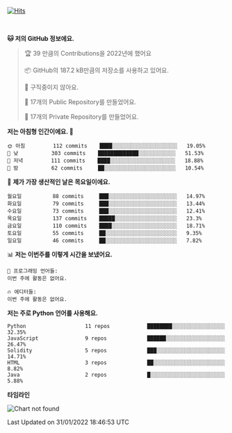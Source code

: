 [![Hits](https://hits.seeyoufarm.com/api/count/incr/badge.svg?url=https%3A%2F%2Fgithub.com%2FSoohan-Park&count_bg=%23000000&title_bg=%23828282&icon=gradle.svg&icon_color=%23FFFFFF&title=Visited&edge_flat=false)](https://hits.seeyoufarm.com)  

<br/>

<!--START_SECTION:waka-->
**🐱 저의 GitHub 정보에요.** 

> 🏆 39 만큼의 Contributions을 2022년에 했어요
 > 
> 📦 GitHub의 187.2 kB만큼의 저장소를 사용하고 있어요. 
 > 
> 🚫 구직중이지 않아요.
 > 
> 📜 17개의 Public Repository를 만들었어요. 
 > 
> 🔑 17개의 Private Repository를 만들었어요.  
 > 
**저는 아침형 인간이에요. 🐤** 

```text
🌞 아침         112 commits    ████░░░░░░░░░░░░░░░░░░░░░   19.05% 
🌆 낮　         303 commits    █████████████░░░░░░░░░░░░   51.53% 
🌃 저녁         111 commits    ████░░░░░░░░░░░░░░░░░░░░░   18.88% 
🌙 밤　         62 commits     ██░░░░░░░░░░░░░░░░░░░░░░░   10.54%

```
📅 **제가 가장 생산적인 날은 목요일이에요.** 

```text
월요일          88 commits     ███░░░░░░░░░░░░░░░░░░░░░░   14.97% 
화요일          79 commits     ███░░░░░░░░░░░░░░░░░░░░░░   13.44% 
수요일          73 commits     ███░░░░░░░░░░░░░░░░░░░░░░   12.41% 
목요일          137 commits    █████░░░░░░░░░░░░░░░░░░░░   23.3% 
금요일          110 commits    ████░░░░░░░░░░░░░░░░░░░░░   18.71% 
토요일          55 commits     ██░░░░░░░░░░░░░░░░░░░░░░░   9.35% 
일요일          46 commits     ██░░░░░░░░░░░░░░░░░░░░░░░   7.82%

```


📊 **저는 이번주를 이렇게 시간을 보냈어요.** 

```text
💬 프로그래밍 언어들: 
이번 주에 활동은 없어요.

🔥 에디터들: 
이번 주에 활동은 없어요.

```

**저는 주로 Python 언어를 사용해요.** 

```text
Python                   11 repos            ████████░░░░░░░░░░░░░░░░░   32.35% 
JavaScript               9 repos             ██████░░░░░░░░░░░░░░░░░░░   26.47% 
Solidity                 5 repos             ███░░░░░░░░░░░░░░░░░░░░░░   14.71% 
HTML                     3 repos             ██░░░░░░░░░░░░░░░░░░░░░░░   8.82% 
Java                     2 repos             █░░░░░░░░░░░░░░░░░░░░░░░░   5.88%

```


**타임라인**

![Chart not found](https://raw.githubusercontent.com/Soohan-Park/Soohan-Park/master/charts/bar_graph.png) 


 Last Updated on 31/01/2022 18:46:53 UTC
<!--END_SECTION:waka-->
